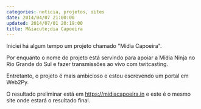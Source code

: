 ```yaml
---
categories: noticia, projetos, sites
date: 2014/04/07 21:00:00
updated: 2014/07/01 20:19:00
title: M&iacute;dia Capoeira
---
```

Iniciei há algum tempo um projeto chamado "Mídia Capoeira".

Por enquanto o nome do projeto está servindo para apoiar a Mídia Ninja no Rio Grande do Sul e fazer transmissões ao vivo com twitcasting.

Entretanto, o projeto é mais ambicioso e estou escrevendo um portal em Web2Py.

O resultado preliminar está em <https://midiacapoeira.in> e este é o mesmo site onde estará o resultado final.
